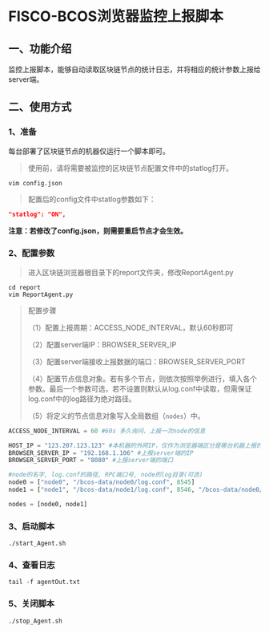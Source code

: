 # FISCO-BCOS浏览器监控上报脚本

## 一、功能介绍

监控上报脚本，能够自动读取区块链节点的统计日志，并将相应的统计参数上报给server端。

## 二、使用方式

### 1、准备

每台部署了区块链节点的机器仅运行一个脚本即可。

> 使用前，请将需要被监控的区块链节点配置文件中的statlog打开。

```shell
vim config.json
```

> 配置后的config文件中statlog参数如下：

```json
"statlog": "ON",
```

**注意：若修改了config.json，则需要重启节点才会生效。**

### 2、配置参数

> 进入区块链浏览器根目录下的report文件夹，修改ReportAgent.py

```shell
cd report
vim ReportAgent.py
```

> 配置步骤
>
> （1）配置上报周期：ACCESS_NODE_INTERVAL，默认60秒即可
>
> （2）配置server端IP：BROWSER_SERVER_IP
>
> （3）配置server端接收上报数据的端口：BROWSER_SERVER_PORT
>
> （4）配置节点信息对象。若有多个节点，则依次按照举例进行，填入各个参数。最后一个参数可选，若不设置则默认从log.conf中读取，但需保证log.conf中的log路径为绝对路径。
>
> （5）将定义的节点信息对象写入全局数组（```nodes```）中。

```python
ACCESS_NODE_INTERVAL = 60 #60s 多久询问、上报一次node的信息

HOST_IP = "123.207.123.123" #本机器的外网IP，仅作为浏览器端区分是哪台机器上报的数据
BROWSER_SERVER_IP = "192.168.1.106" #上报server端的IP
BROWSER_SERVER_PORT = "8080" #上报server端的端口

#node的名字, log.conf的路径, RPC端口号, node的log目录(可选)
node0 = ["node0", "/bcos-data/node0/log.conf", 8545]
node1 = ["node1", "/bcos-data/node1/log.conf", 8546, "/bcos-data/node0/log/"] 

nodes = [node0, node1]
```

### 3、启动脚本

```shell
./start_Agent.sh
```

### 4、查看日志

```shell
tail -f agentOut.txt
```

### 5、关闭脚本

```shell
./stop_Agent.sh
```





